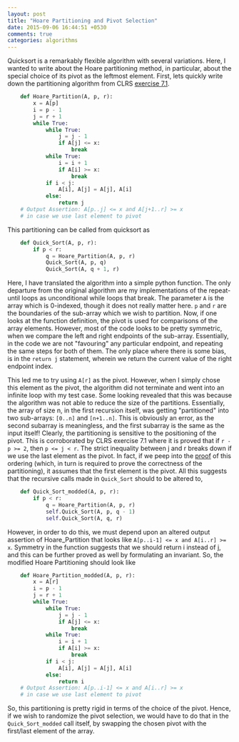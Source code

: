 ```yaml
---
layout: post
title: "Hoare Partitioning and Pivot Selection"
date: 2015-09-06 16:44:51 +0530
comments: true
categories: algorithms
---
```


Quicksort is a remarkably flexible algorithm with several variations. Here, I wanted to write about the Hoare partitioning method, in particular, about the special choice of its pivot as the leftmost element. First, lets quickly write down the partitioning algorithm from CLRS [exercise 7.1](http://clrs.skanev.com/07/problems/01.html).

```python
    def Hoare_Partition(A, p, r):
        x = A[p]
        i = p - 1
        j = r + 1
        while True:
            while True:
                j = j - 1
                if A[j] <= x:
                    break
            while True:
                i = i + 1
                if A[i] >= x:
                    break
            if i < j:
                A[i], A[j] = A[j], A[i]
            else:
                return j        
    # Output Assertion: A[p..j] <= x and A[j+1..r] >= x
    # in case we use last element to pivot
```   
   
This partitioning can be called from quicksort as 

```python
    def Quick_Sort(A, p, r):
        if p < r:
            q = Hoare_Partition(A, p, r)
            Quick_Sort(A, p, q)
            Quick_Sort(A, q + 1, r)
```

Here, I have translated the algorithm into a simple python function. The only departure from the original algorithm are my implementations of the repeat-until loops as unconditional while loops that break. The parameter `A` is the array which is 0-indexed, though it does not really matter here. `p` and `r` are the boundaries of the sub-array which we wish to partition. Now, if one looks at the function definition, the pivot is used for comparisons of the array elements. However, most of the code looks to be pretty symmetric, when we compare the left and right endpoints of the sub-array. Essentially, in the code we are not "favouring" any particular endpoint, and repeating the same steps for both of them. The only place where there is some bias, is in the `return j` statement, wherein we return the current value of the right endpoint index. 

This led me to try using `A[r]` as the pivot. However, when I simply chose this element as the pivot, the algorithm did not terminate and went into an infinite loop with my test case. Some looking revealed that this was because the algorithm was not able to reduce the size of the partitions. Essentially, the array of size n, in the first recursion itself, was getting "partitioned" into two sub-arrays: `[0..n]` and `[n+1..n]`. This is obviously an error, as the second subarray is meaningless, and the first subarray is the same as the input itself! Clearly, the partitioning is sensitive to the positioning of the pivot. This is corroborated by CLRS exercise 7.1 where it is proved that if `r - p >= 2`, then `p <= j < r`. The strict inequality between j and r breaks down if we use the last element as the pivot. In fact, if we peep into the [proof](http://clrs.skanev.com/07/problems/01.html) of this ordering (which, in turn is required to prove the correctness of the partitioning), it assumes that the first element is the pivot. All this suggests that the recursive calls made in `Quick_Sort` should to be altered to,

```python
    def Quick_Sort_modded(A, p, r):
        if p < r:
            q = Hoare_Partition(A, p, r)
            self.Quick_Sort(A, p, q - 1)
            self.Quick_Sort(A, q, r)
```

However, in order to do this, we must depend upon an altered output assertion of Hoare_Partition that looks like `A[p..i-1] <= x and A[i..r] >= x`. Symmetry in the function suggests that we should return i instead of j, and this can be further proved as well by formulating an invariant. So, the modified Hoare Partitioning should look like

```python
    def Hoare_Partition_modded(A, p, r):
        x = A[r]
        i = p - 1
        j = r + 1
        while True:
            while True:
                j = j - 1
                if A[j] <= x:
                    break
            while True:
                i = i + 1
                if A[i] >= x:
                    break
            if i < j:
                A[i], A[j] = A[j], A[i]
            else:
                return i
    # Output Assertion: A[p..i-1] <= x and A[i..r] >= x
    # in case we use last element to pivot
```

So, this partitioning is pretty rigid in terms of the choice of the pivot. Hence, if we wish to randomize the pivot selection, we would have to do that in the `Quick_Sort_modded` call itself, by swapping the chosen pivot with the first/last element of the array.
